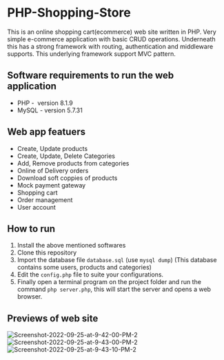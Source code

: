 # PHP-Shopping-Store
This is an online shopping cart(ecommerce) web site written in PHP. Very simple e-commerce application with basic CRUD operations. Underneath this has a strong framework with routing, authentication and middleware supports. This underlying framework support MVC pattern. 

## Software requirements to run the web application
* PHP -  version 8.1.9
* MySQL - version 5.7.31

## Web app featuers
* Create, Update products
* Create, Update, Delete Categories
* Add, Remove products from categories
* Online of Delivery orders
* Download soft coppies of products
* Mock payment gateway
* Shopping cart
* Order management
* User account

## How to run
1. Install the above mentioned softwares
2. Clone this repository
3. Import the database file `database.sql` (use `mysql dump`) (This database contains some users, products and categories)
4. Edit the `config.php` file to suite your configurations.
5. Finally open a terminal program on the project folder and run the command `php server.php`, this will start the server and opens a web browser.

## Previews of web site
<img src="https://i.ibb.co/7gPLgvP/Screenshot-2022-09-25-at-9-42-00-PM-2.png" alt="Screenshot-2022-09-25-at-9-42-00-PM-2" border="0">
<img src="https://i.ibb.co/hYgszTV/Screenshot-2022-09-25-at-9-43-00-PM-2.png" alt="Screenshot-2022-09-25-at-9-43-00-PM-2" border="0">
<img src="https://i.ibb.co/X8Th9Qc/Screenshot-2022-09-25-at-9-43-10-PM-2.png" alt="Screenshot-2022-09-25-at-9-43-10-PM-2" border="0">
